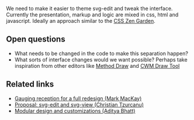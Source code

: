We need to make it easier to theme svg-edit and tweak the interface. Currently the presentation, markup and logic are mixed in css, html and javascript. Ideally an approach similar to the [CSS Zen Garden](http://www.csszengarden.com/).

## Open questions ##
  * What needs to be changed in the code to make this separation happen?
  * What sorts of interface changes would we want possible? Perhaps take inspiration from other editors like [Method Draw](http://editor.method.ac/) and [CWM Draw Tool](https://code.google.com/p/cwm-drawtool/)


## Related links ##
  * [Gauging reception for a full redesign (Mark MacKay)](https://groups.google.com/d/topic/svg-edit/MvAHo1-4xpU/discussion)
  * [Proposal: svg-edit and svg-view (Christian Tzurcanu)](https://groups.google.com/d/topic/svg-edit/O1XLHrLZLYg/discussion)
  * [Modular design and customizations (Aditya Bhatt)](https://groups.google.com/d/topic/svg-edit/aua4-cy8hvI/discussion)